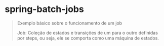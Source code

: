 # spring-batch-jobs
> Exemplo básico sobre o funcionamento de um job
>
> Job: Coleção de estados e transições de um para o outro definidas por steps, ou seja, ele se comporta como uma máquina de estados.
